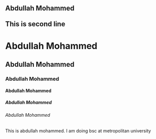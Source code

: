 <!--markdown tutorial-->
Abdullah Mohammed<br/>  
This is second line
---
# Abdullah Mohammed
## Abdullah Mohammed
### Abdullah Mohammed
#### Abdullah Mohammed
##### Abdullah Mohammed
###### Abdullah Mohammed

<p>This is abdullah mohammed. I am doing bsc at metropolitan university</p>
